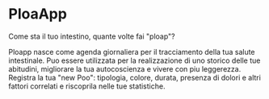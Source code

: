 # PloaApp
Come sta il tuo intestino, quante volte fai "ploap"?

Ploapp nasce come agenda giornaliera per il tracciamento della tua salute intestinale.
Puo essere utilizzata per la realizzazione di uno storico delle tue abitudini, migliorare la tua autocoscienza e vivere con piu leggerezza.
Registra la tua "new Poo": tipologia, colore, durata, presenza di dolori e altri fattori correlati e riscoprila nelle tue statistiche. 
